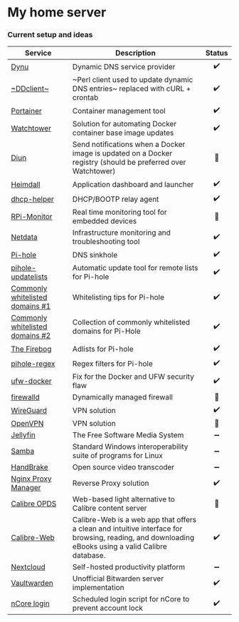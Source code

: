 # My home server
### Current setup and ideas

Service | Description | Status
--- | --- | :---:
[Dynu](https://www.dynu.com) | Dynamic DNS service provider | :heavy_check_mark:
[~DDclient~](https://github.com/ddclient/ddclient) | ~Perl client used to update dynamic DNS entries~ replaced with cURL + crontab | :heavy_check_mark:
[Portainer](https://www.portainer.io) | Container management tool | :heavy_check_mark:
[Watchtower](https://containrrr.dev/watchtower/) | Solution for automating Docker container base image updates | :heavy_check_mark:
[Diun](https://crazymax.dev/diun/) | Send notifications when a Docker image is updated on a Docker registry (should be preferred over Watchtower) | :memo:
[Heimdall](https://heimdall.site) | Application dashboard and launcher | :heavy_check_mark:
[dhcp-helper](http://manpages.ubuntu.com/manpages/xenial/man8/dhcp-helper.8.html) | DHCP/BOOTP relay agent | :heavy_check_mark:
[RPi-Monitor](https://github.com/XavierBerger/RPi-Monitor) | Real time monitoring tool for embedded devices | :memo:
[Netdata](https://www.netdata.cloud) | Infrastructure monitoring and troubleshooting tool | :heavy_check_mark:
[Pi-hole](https://pi-hole.net) | DNS sinkhole | :heavy_check_mark:
[pihole-updatelists](https://github.com/jacklul/pihole-updatelists) | Automatic update tool for remote lists for Pi-hole | :heavy_check_mark:
[Commonly whitelisted domains #1](https://discourse.pi-hole.net/t/commonly-whitelisted-domains/212) | Whitelisting tips for Pi-hole | :heavy_check_mark:
[Commonly whitelisted domains #2](https://github.com/anudeepND/whitelist) | Collection of commonly whitelisted domains for Pi-Hole | :heavy_check_mark:
[The Firebog](https://firebog.net) | Adlists for Pi-hole | :heavy_check_mark:
[pihole-regex](https://github.com/mmotti/pihole-regex) | Regex filters for Pi-hole | :heavy_check_mark:
[ufw-docker](https://github.com/chaifeng/ufw-docker) | Fix for the Docker and UFW security flaw | :heavy_check_mark:
[firewalld](https://firewalld.org) | Dynamically managed firewall | :memo:
[WireGuard](https://www.wireguard.com) | VPN solution | :heavy_check_mark:
[OpenVPN](https://openvpn.net) | VPN solution | :memo:
[Jellyfin](https://jellyfin.org) | The Free Software Media System | :heavy_minus_sign:
[Samba](https://www.samba.org) | Standard Windows interoperability suite of programs for Linux | :heavy_minus_sign:
[HandBrake](https://handbrake.fr) | Open source video transcoder | :heavy_minus_sign:
[Nginx Proxy Manager](https://nginxproxymanager.com) | Reverse Proxy solution | :heavy_check_mark:
[Calibre OPDS](https://blog.slucas.fr/projects/calibre-opds-php-server/) | Web-based light alternative to Calibre content server | 📝
[Calibre-Web](https://github.com/janeczku/calibre-web) | Calibre-Web is a web app that offers a clean and intuitive interface for browsing, reading, and downloading eBooks using a valid Calibre database. | ✔️
[Nextcloud](https://nextcloud.com) | Self-hosted productivity platform | :heavy_minus_sign:
[Vaultwarden](https://github.com/dani-garcia/vaultwarden) | Unofficial Bitwarden server implementation | :heavy_check_mark:
[nCore login](https://github.com/levoskaa/ncore-login) | Scheduled login script for nCore to prevent account lock | :heavy_check_mark:
